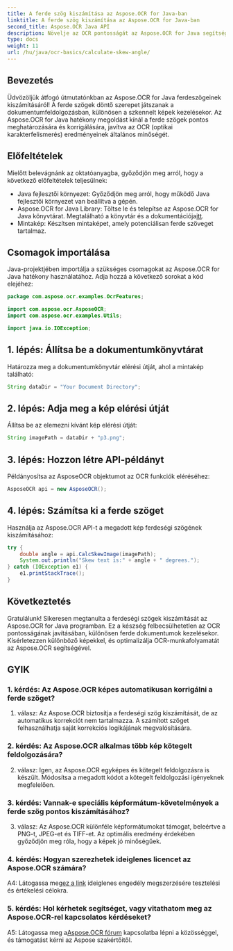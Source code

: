 ```yaml
---
title: A ferde szög kiszámítása az Aspose.OCR for Java-ban
linktitle: A ferde szög kiszámítása az Aspose.OCR for Java-ban
second_title: Aspose.OCR Java API
description: Növelje az OCR pontosságát az Aspose.OCR for Java segítségével. Ismerje meg a ferde szögek kiszámítását lépésről lépésre. Javítsa a dokumentumfeldolgozást könnyedén.
type: docs
weight: 11
url: /hu/java/ocr-basics/calculate-skew-angle/
---
```

## Bevezetés

Üdvözöljük átfogó útmutatónkban az Aspose.OCR for Java ferdeszögeinek kiszámításáról! A ferde szögek döntő szerepet játszanak a dokumentumfeldolgozásban, különösen a szkennelt képek kezelésekor. Az Aspose.OCR for Java hatékony megoldást kínál a ferde szögek pontos meghatározására és korrigálására, javítva az OCR (optikai karakterfelismerés) eredményeinek általános minőségét.

## Előfeltételek

Mielőtt belevágnánk az oktatóanyagba, győződjön meg arról, hogy a következő előfeltételek teljesülnek:

- Java fejlesztői környezet: Győződjön meg arról, hogy működő Java fejlesztői környezet van beállítva a gépén.
-  Aspose.OCR for Java Library: Töltse le és telepítse az Aspose.OCR for Java könyvtárat. Megtalálható a könyvtár és a dokumentációja[itt](https://reference.aspose.com/ocr/java/).
- Mintakép: Készítsen mintaképet, amely potenciálisan ferde szöveget tartalmaz.

## Csomagok importálása

Java-projektjében importálja a szükséges csomagokat az Aspose.OCR for Java hatékony használatához. Adja hozzá a következő sorokat a kód elejéhez:

```java
package com.aspose.ocr.examples.OcrFeatures;

import com.aspose.ocr.AsposeOCR;
import com.aspose.ocr.examples.Utils;

import java.io.IOException;
```

## 1. lépés: Állítsa be a dokumentumkönyvtárat

Határozza meg a dokumentumkönyvtár elérési útját, ahol a mintakép található:

```java
String dataDir = "Your Document Directory";
```

## 2. lépés: Adja meg a kép elérési útját

Állítsa be az elemezni kívánt kép elérési útját:

```java
String imagePath = dataDir + "p3.png";
```

## 3. lépés: Hozzon létre API-példányt

Példányosítsa az AsposeOCR objektumot az OCR funkciók eléréséhez:

```java
AsposeOCR api = new AsposeOCR();
```

## 4. lépés: Számítsa ki a ferde szöget

Használja az Aspose.OCR API-t a megadott kép ferdeségi szögének kiszámításához:

```java
try {
    double angle = api.CalcSkewImage(imagePath);
    System.out.println("Skew text is:" + angle + " degrees.");
} catch (IOException e1) {
    e1.printStackTrace();
}
```

## Következtetés

Gratulálunk! Sikeresen megtanulta a ferdeségi szögek kiszámítását az Aspose.OCR for Java programban. Ez a készség felbecsülhetetlen az OCR pontosságának javításában, különösen ferde dokumentumok kezelésekor. Kísérletezzen különböző képekkel, és optimalizálja OCR-munkafolyamatát az Aspose.OCR segítségével.

## GYIK

### 1. kérdés: Az Aspose.OCR képes automatikusan korrigálni a ferde szöget?

1. válasz: Az Aspose.OCR biztosítja a ferdeségi szög kiszámítását, de az automatikus korrekciót nem tartalmazza. A számított szöget felhasználhatja saját korrekciós logikájának megvalósítására.

### 2. kérdés: Az Aspose.OCR alkalmas több kép kötegelt feldolgozására?

2. válasz: Igen, az Aspose.OCR egyképes és kötegelt feldolgozásra is készült. Módosítsa a megadott kódot a kötegelt feldolgozási igényeknek megfelelően.

### 3. kérdés: Vannak-e speciális képformátum-követelmények a ferde szög pontos kiszámításához?

3. válasz: Az Aspose.OCR különféle képformátumokat támogat, beleértve a PNG-t, JPEG-et és TIFF-et. Az optimális eredmény érdekében győződjön meg róla, hogy a képek jó minőségűek.

### 4. kérdés: Hogyan szerezhetek ideiglenes licencet az Aspose.OCR számára?

 A4: Látogassa meg[ez a link](https://purchase.aspose.com/temporary-license/) ideiglenes engedély megszerzésére tesztelési és értékelési célokra.

### 5. kérdés: Hol kérhetek segítséget, vagy vitathatom meg az Aspose.OCR-rel kapcsolatos kérdéseket?

 A5: Látogassa meg a[Aspose.OCR fórum](https://forum.aspose.com/c/ocr/16) kapcsolatba lépni a közösséggel, és támogatást kérni az Aspose szakértőitől.